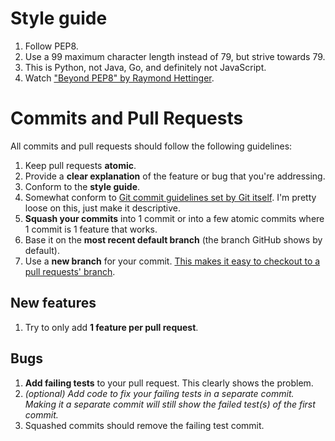 # Style guide

1. Follow PEP8.
2. Use a 99 maximum character length instead of 79, but strive towards 79.
3. This is Python, not Java, Go, and definitely not JavaScript.
4. Watch ["Beyond PEP8" by Raymond Hettinger](https://www.youtube.com/watch?v=wf-BqAjZb8M).


# Commits and Pull Requests

All commits and pull requests should follow the following guidelines:

1. Keep pull requests **atomic**.
2. Provide a **clear explanation** of the feature or bug that you're addressing.
3. Conform to the **style guide**.
4. Somewhat conform to [Git commit guidelines set by Git itself](https://git-scm.com/book/en/v2/Distributed-Git-Contributing-to-a-Project#_commit_guidelines). I'm pretty loose on this, just make it descriptive.
5. **Squash your commits** into 1 commit or into a few atomic commits where 1 commit is 1 feature that works.
6. Base it on the **most recent default branch** (the branch GitHub shows by default).
7. Use a **new branch** for your commit. [This makes it easy to checkout to a pull requests' branch](https://help.github.com/articles/checking-out-pull-requests-locally/).

## New features
1. Try to only add **1 feature per pull request**.

## Bugs
1. **Add failing tests** to your pull request. This clearly shows the problem.
2. *(optional) Add code to fix your failing tests in a separate commit. Making it a separate commit will still show the failed test(s) of the first commit.*
3. Squashed commits should remove the failing test commit.
